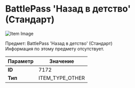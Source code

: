 # BattlePass 'Назад в детство' (Стандарт)

![Item Image](../img/7172.webp?raw=true)

Предмет: BattlePass 'Назад в детство' (Стандарт)<br>Информация по этому предмету отсутствует.


| Параметр | Значение |
|----------|----------|
| **ID** | 7172 |
| **Тип** | ITEM_TYPE_OTHER |

